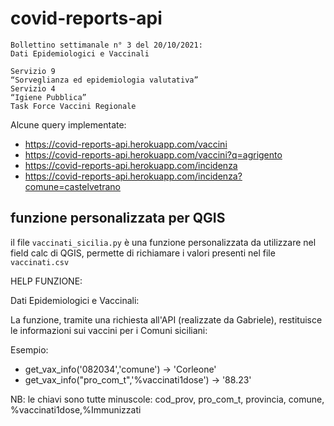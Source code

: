 # covid-reports-api

```
Bollettino settimanale n° 3 del 20/10/2021:
Dati Epidemiologici e Vaccinali

Servizio 9
“Sorveglianza ed epidemiologia valutativa”
Servizio 4 
“Igiene Pubblica”
Task Force Vaccini Regionale
```

Alcune query implementate:

- https://covid-reports-api.herokuapp.com/vaccini
- https://covid-reports-api.herokuapp.com/vaccini?q=agrigento
- https://covid-reports-api.herokuapp.com/incidenza
- https://covid-reports-api.herokuapp.com/incidenza?comune=castelvetrano

## funzione personalizzata per QGIS

il file `vaccinati_sicilia.py` è una funzione personalizzata da utilizzare nel field calc di QGIS, permette di richiamare i valori presenti nel file `vaccinati.csv`

HELP FUNZIONE:

Dati Epidemiologici e Vaccinali:

La funzione, tramite una richiesta all'API (realizzate da Gabriele), restituisce le informazioni sui vaccini per i Comuni siciliani:

Esempio: 
- get_vax_info('082034','comune') -> 'Corleone' 
- get_vax_info("pro_com_t",'%vaccinati1dose') -> '88.23'

NB: le chiavi sono tutte minuscole: cod_prov, pro_com_t, provincia, comune, %vaccinati1dose,%Immunizzati
